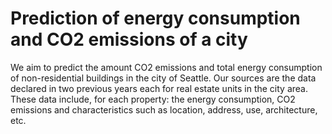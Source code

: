 # Prediction of energy consumption and CO2 emissions of a city
We aim to predict the amount CO2 emissions and total energy consumption of non-residential buildings in the city of Seattle. Our sources are the data declared in two previous years each for real estate units in the city area. These data include, for each property: the energy consumption, CO2 emissions and characteristics such as location, address, use, architecture, etc.
